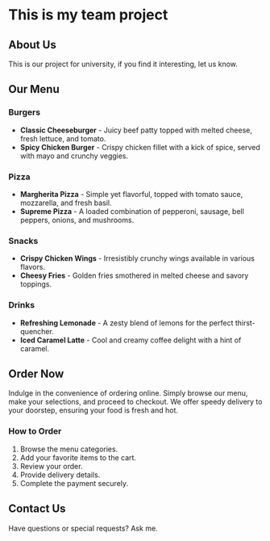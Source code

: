# This is my team project

## About Us
This is our project for university, if you find it interesting, let us know.

## Our Menu

### Burgers
- **Classic Cheeseburger** - Juicy beef patty topped with melted cheese, fresh lettuce, and tomato.
- **Spicy Chicken Burger** - Crispy chicken fillet with a kick of spice, served with mayo and crunchy veggies.

### Pizza
- **Margherita Pizza** - Simple yet flavorful, topped with tomato sauce, mozzarella, and fresh basil.
- **Supreme Pizza** - A loaded combination of pepperoni, sausage, bell peppers, onions, and mushrooms.

### Snacks
- **Crispy Chicken Wings** - Irresistibly crunchy wings available in various flavors.
- **Cheesy Fries** - Golden fries smothered in melted cheese and savory toppings.

### Drinks
- **Refreshing Lemonade** - A zesty blend of lemons for the perfect thirst-quencher.
- **Iced Caramel Latte** - Cool and creamy coffee delight with a hint of caramel.

## Order Now
Indulge in the convenience of ordering online. Simply browse our menu, make your selections, and proceed to checkout. We offer speedy delivery to your doorstep, ensuring your food is fresh and hot.

### How to Order
1. Browse the menu categories.
2. Add your favorite items to the cart.
3. Review your order.
4. Provide delivery details.
5. Complete the payment securely.

## Contact Us
Have questions or special requests? Ask me.
